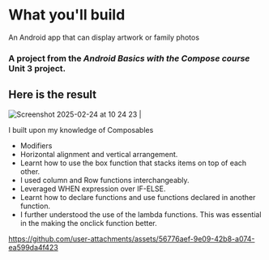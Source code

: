 # What you'll build
An Android app that can display artwork or family photos

### A project from the _Android Basics with the Compose course_ Unit 3 project.

## Here is the result

![Screenshot 2025-02-24 at 10 24 23](https://github.com/user-attachments/assets/99ab44d2-438e-44a2-84ce-8b166c999c95) | 


I built upon my knowledge of Composables 

- Modifiers
- Horizontal alignment and vertical arrangement.
- Learnt how to use the box function that stacks items on top of each other.
- I used column and Row functions interchangeably.
- Leveraged WHEN expression over IF-ELSE.
- Learnt how to declare functions and use functions declared in another function.
- I further understood the use of the lambda functions. This was essential in the making the onclick function better.



https://github.com/user-attachments/assets/56776aef-9e09-42b8-a074-ea599da4f423


